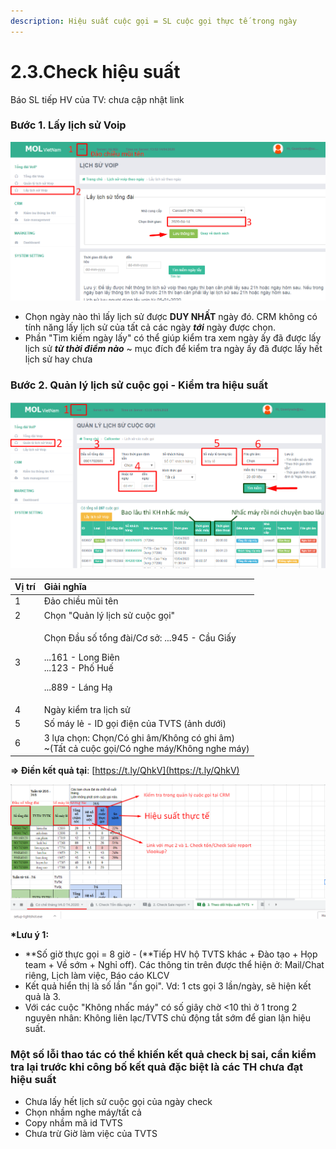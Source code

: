 ```yaml
---
description: Hiệu suất cuộc gọi = SL cuộc gọi thực tế trong ngày
---
```


# 2.3.Check hiệu suất

Báo SL tiếp HV của TV: chưa cập nhật link

### **Bước 1**. Lấy lịch sử Voip 

![Ch&#x1EC9; l&#x1EA5;y &#x111;&#x1B0;&#x1EE3;c 1 ng&#xE0;y/1 l&#x1EA7;n l&#x1EA5;y, ch&#x1ECD;n ng&#xE0;y n&#xE0;o l&#x1EA5;y ng&#xE0;y &#x111;&#xF3;](../../.gitbook/assets/1%20%281%29.png)

* Chọn ngày nào thì lấy lịch sử được **DUY NHẤT** ngày đó. CRM không có tính năng lấy lịch sử của tất cả các ngày _**tới**_  ngày được chọn.
* Phần "Tìm kiếm ngày lấy" có thể giúp kiểm tra xem ngày ấy đã được lấy lịch sử _**từ thời điểm nào**_ ~ mục đích để kiểm tra ngày ấy đã được lấy hết lịch sử hay chưa

### **Bước 2**. Quản lý lịch sử cuộc gọi - Kiểm tra hiệu suất

![K&#x1EBF;t qu&#x1EA3; hi&#x1EC3;n th&#x1ECB; l&#xE0; s&#x1ED1; l&#x1EA7;n TVTS &#x1EA5;n g&#x1ECD;i Cts trong ng&#xE0;y &#x111;&#xE3; ch&#x1ECD;n](../../.gitbook/assets/2%20%281%29.png)

<table>
  <thead>
    <tr>
      <th style="text-align:left">V&#x1ECB; tr&#xED;</th>
      <th style="text-align:left">Gi&#x1EA3;i ngh&#x129;a</th>
    </tr>
  </thead>
  <tbody>
    <tr>
      <td style="text-align:left">1</td>
      <td style="text-align:left">&#x110;&#x1EA3;o chi&#x1EC1;u m&#x169;i t&#xEA;n</td>
    </tr>
    <tr>
      <td style="text-align:left">2</td>
      <td style="text-align:left">Ch&#x1ECD;n &quot;Qu&#x1EA3;n l&#xFD; l&#x1ECB;ch s&#x1EED; cu&#x1ED9;c
        g&#x1ECD;i&quot;</td>
    </tr>
    <tr>
      <td style="text-align:left">3</td>
      <td style="text-align:left">
        <p>Ch&#x1ECD;n &#x110;&#x1EA7;u s&#x1ED1; t&#x1ED5;ng &#x111;&#xE0;i/C&#x1A1;
          s&#x1EDF;: ...945 - C&#x1EA7;u Gi&#x1EA5;y</p>
        <p>...161 - Long Bi&#xEA;n
          <br />...123 - Ph&#x1ED1; Hu&#x1EBF;</p>
        <p>...889 - L&#xE1;ng H&#x1EA1;</p>
      </td>
    </tr>
    <tr>
      <td style="text-align:left">4</td>
      <td style="text-align:left">Ng&#xE0;y ki&#x1EC3;m tra li&#x323;ch s&#x1B0;&#x309;</td>
    </tr>
    <tr>
      <td style="text-align:left">5</td>
      <td style="text-align:left">S&#x1ED1; m&#xE1;y l&#x1EBB; - ID g&#x1ECD;i &#x111;i&#x1EC7;n c&#x1EE7;a
        TVTS (&#x1EA3;nh d&#x1B0;&#x1EDB;i)</td>
    </tr>
    <tr>
      <td style="text-align:left">6</td>
      <td style="text-align:left">3 l&#x1EF1;a ch&#x1ECD;n: Cho&#x323;n/Co&#x301; ghi &#xE2;m/Kh&#xF4;ng
        co&#x301; ghi &#xE2;m)
        <br />~(T&#xE2;&#x301;t ca&#x309; cu&#xF4;&#x323;c go&#x323;i/Co&#x301; nghe
        ma&#x301;y/Kh&#xF4;ng nghe ma&#x301;y)</td>
    </tr>
  </tbody>
</table>

**=&gt; Điền kết quả tại**: [https://t.ly/QhkV](https://t.ly/QhkV)

![](../../.gitbook/assets/1%20%282%29.png)

**\*Lưu ý 1:** 

* **Số giờ thực gọi = 8 giờ - \(**Tiếp HV hộ TVTS khác + Đào tạo + Họp team + Về sớm + Nghỉ off\). Các thông tin trên được thể hiện ở: Mail/Chat riêng, Lịch làm việc, Báo cáo KLCV
* Kết quả hiển thị là số lần "ấn gọi". Vd: 1 cts gọi 3 lần/ngày, sẽ hiện kết quả là 3.
* Với các cuộc "Không nhấc máy" có số giây chờ &lt;10 thì ở 1 trong 2 nguyên nhân: Không liên lạc/TVTS chủ động tắt sớm để gian lận hiệu suất.

### Một số lỗi thao tác có thể khiến kết quả check bị sai, cần kiểm tra lại trước khi công bố kết quả đặc biệt là các TH chưa đạt hiệu suất

* Chưa lấy hết lịch sử cuộc gọi của ngày check
* Chọn nhầm nghe máy/tất cả
* Copy nhầm mã id TVTS
* Chưa trừ Giờ làm việc của TVTS

